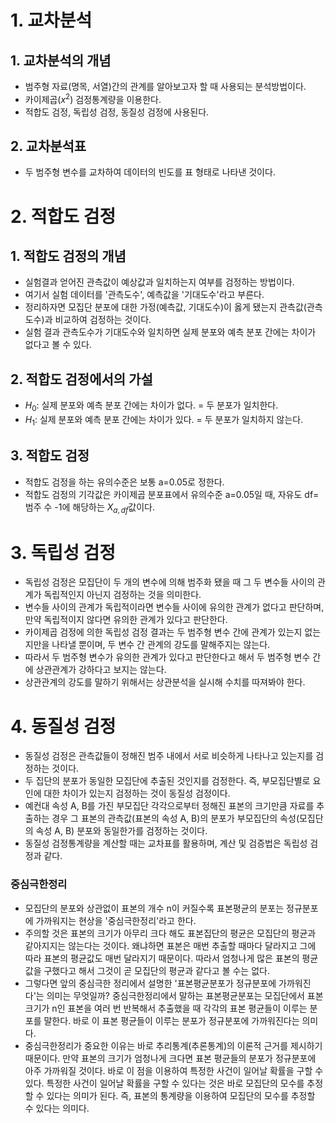 # 1. 교차분석
## 1. 교차분석의 개념
- 범주형 자료(명목, 서열)간의 관계를 알아보고자 할 때 사용되는 분석방법이다.
- 카이제곱($x^2$) 검정통계량을 이용한다.
- 적합도 검정, 독립성 검정, 동질성 검정에 사용된다.

## 2. 교차분석표
- 두 범주형 변수를 교차하여 데이터의 빈도를 표 형태로 나타낸 것이다.

# 2. 적합도 검정
## 1. 적합도 검정의 개념
- 실험결과 얻어진 관측값이 예상값과 일치하는지 여부를 검정하는 방법이다.
- 여기서 실험 데이터를 '관측도수', 예측값을 '기대도수'라고 부른다.
- 정리하자면 모집단 분포에 대한 가정(예측값, 기대도수)이 옳게 됐는지 관측값(관측도수)과 비교하여 검정하는 것이다.
- 실험 결과 관측도수가 기대도수와 일치하면 실제 분포와 예측 분포 간에는 차이가 없다고 볼 수 있다.

## 2. 적합도 검정에서의 가설
- $H_0$: 실제 분포와 예측 분포 간에는 차이가 없다. = 두 분포가 일치한다.
- $H_1$: 실제 분포와 예측 분포 간에는 차이가 있다. = 두 분포가 일치하지 않는다.

## 3. 적합도 검정
- 적합도 검정을 하는 유의수준은 보통 a=0.05로 정한다.
- 적합도 검정의 기각값은 카이제곱 분포표에서 유의수준 a=0.05일 때, 자유도 df=범주 수 -1에 해당하는 $X_{a,df}$값이다.

# 3. 독립성 검정
- 독립성 검정은 모집단이 두 개의 변수에 의해 범주화 됐을 때 그 두 변수들 사이의 관계가 독립적인지 아닌지 검정하는 것을 의미한다.
- 변수들 사이의 관계가 독립적이라면 변수들 사이에 유의한 관계가 없다고 판단하며, 만약 독립적이지 않다면 유의한 관계가 있다고 판단한다.
- 카이제곱 검정에 의한 독립성 검정 결과는 두 범주형 변수 간에 관계가 있는지 없는지만을 나타낼 뿐이며, 두 변수 간 관계의 강도를 말해주지는 않는다.
- 따라서 두 범주형 변수가 유의한 관계가 있다고 판단한다고 해서 두 범주형 변수 간에 상관관계가 강하다고 보지는 않는다.
- 상관관계의 강도를 말하기 위해서는 상관분석을 실시해 수치를 따져봐야 한다.

# 4. 동질성 검정
- 동질성 검정은 관측값들이 정해진 범주 내에서 서로 비슷하게 나타나고 있는지를 검정하는 것이다.
- 두 집단의 분포가 동일한 모집단에 추출된 것인지를 검정한다. 즉, 부모집단별로 요인에 대한 차이가 있는지 검정하는 것이 동질성 검정이다.
- 예컨대 속성 A, B를 가진 부모집단 각각으로부터 정해진 표본의 크기만큼 자료를 추출하는 경우 그 표본의 관측값(표본의 속성 A, B)의 분포가 부모집단의 속성(모집단의 속성 A, B) 분포와 동일한가를 검정하는 것이다.
- 동질성 검정통계량을 계산할 때는 교차표를 활용하며, 계산 및 검증법은 독립성 검정과 같다.

### 중심극한정리
- 모집단의 분포와 상관없이 표본의 개수 n이 커질수록 표본평균의 분포는 정규분포에 가까워지는 현상을 '중심극한정리'라고 한다.
- 주의할 것은 표본의 크기가 아무리 크다 해도 표본집단의 평균은 모집단의 평균과 같아지지는 않는다는 것이다. 왜냐하면 표본은 매번 추출할 때마다 달라지고 그에 따라 표본의 평균값도 매번 달라지기 때문이다. 따라서 엄청나게 많은 표본의 평균값을 구했다고 해서 그것이 곧 모집단의 평균과 같다고 볼 수는 없다.
- 그렇다면 앞의 중심극한 정리에서 설명한 '표본평균분포가 정규분포에 가까워진다'는 의미는 무엇일까? 중심극한정리에서 말하는 표본평균분포는 모집단에서 표본크기가 n인 표본을 여러 번 반복해서 추출했을 때 각각의 표본 평균들이 이루는 분포를 말한다. 바로 이 표본 평균들이 이루는 분포가 정규분포에 가까워진다는 의미다.
- 중심극한정리가 중요한 이유는 바로 추리통계(추론통계)의 이론적 근거를 제시하기 때문이다. 만약 표본의 크기가 엄청나게 크다면 표본 평균들의 분포가 정규분포에 아주 가까워질 것이다. 바로 이 점을 이용하여 특정한 사건이 일어날 확률을 구할 수 있다. 특정한 사건이 일어날 확률을 구할 수 있다는 것은 바로 모집단의 모수를 추정할 수 있다는 의미가 된다. 즉, 표본의 통계량을 이용하여 모집단의 모수를 추정할 수 있다는 의미다.